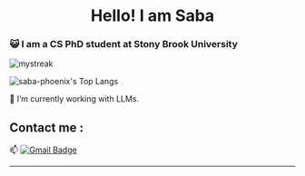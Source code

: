 <h1 align="center">Hello! I am Saba</h1>

### :smiley_cat: I am a CS PhD student at Stony Brook University


<img src="https://github-readme-streak-stats.herokuapp.com/?user=saba-phoenix&theme=tokyonight" alt="mystreak"/>

![saba-phoenix's Top Langs](https://github-readme-stats.vercel.app/api/top-langs/?username=saba-phoenix&theme=tokyonight&layout=compact)

🌱 I’m currently working with LLMs.

<a href="https://www.youtube.com/watch?v=dQw4w9WgXcQ"></a>

## Contact me : 
📫 [![Gmail Badge](https://img.shields.io/badge/-jannatussaba@gmail.com-blue?style=flat-roundedrectangle&logo=Gmail&logoColor=white&link=mailto:jannatussaba@gmail.com)](jannatussaba@gmail.com)


------



